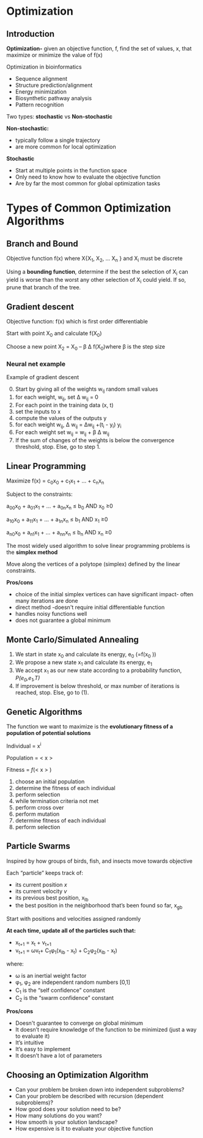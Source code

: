 # Optimization

## Introduction

**Optimization-** given an objective function, f, find the set of values, x,
that maximize or minimize the value of f(x)

Optimization in bioinformatics
* Sequence alignment
* Structure prediction/alignment
* Energy minimization
* Biosynthetic pathway analysis
* Pattern recognition


Two types: **stochastic** vs **Non-stochastic**

**Non-stochastic:**
* typically follow a single trajectory
* are more common for local optimization


**Stochastic** 

* Start at multiple points in the
function space
* Only need to know how to
evaluate the objective function
* Are by far the most common for
global optimization tasks

# Types of Common Optimization Algorithms

## Branch and Bound

Objective function f(x) where X{X<sub>1</sub>, X<sub>2</sub>, ... X<sub>n</sub> } and X<sub>i</sub> must be discrete

Using a **bounding function**, determine if
the best the selection of X<sub>i</sub>  can yield is
worse than the worst any other selection
of X<sub>i</sub>  could yield. If so, prune that branch
of the tree.


## Gradient descent

Objective function: f(x) which is first order differentiable

Start with point X<sub>0</sub> and calculate f(X<sub>0</sub>)

Choose a new point X<sub>2</sub> = X<sub>0</sub> – β Δ
 f(X<sub>0</sub>)where β is the step size


### Neural net example

Example of gradient descent

 0. Start by giving all of the weights w<sub>ij</sub> random small values
 1. for each weight, w<sub>ij</sub>, set  Δ w<sub>ij</sub> = 0
 2. For each point in the training data (x, t)
  1. set the inputs to x
  2. compute the values of the outputs y
  3. for each weight w<sub>ij</sub>,  Δ w<sub>ij</sub> =  Δw<sub>ij</sub> +(t<sub>i</sub> - y<sub>i</sub>) y<sub>i</sub>
 3. For each weight set w<sub>ij</sub> = w<sub>ij</sub> + β Δ w<sub>ij</sub>
 1. If the sum of changes of the weights is below the convergence threshold, stop. Else, go to step 1.

## Linear Programming

Maximize f(x) = c<sub>0</sub>x<sub>0</sub> + c<sub>1</sub>x<sub>1</sub> + ... + c<sub>n</sub>x<sub>n</sub>

Subject to the constraints:

a<sub>00</sub>x<sub>0</sub> + a<sub>01</sub>x<sub>1</sub> + … + a<sub>0n</sub>x<sub>n</sub> ≤ b<sub>0</sub> AND x<sub>0</sub> ≥0

a<sub>10</sub>x<sub>0</sub> + a<sub>11</sub>x<sub>1</sub> + … + a<sub>1n</sub>x<sub>n</sub> ≤ b<sub>1</sub> AND x<sub>1</sub> ≥0


a<sub>n0</sub>x<sub>0</sub> + a<sub>n1</sub>x<sub>1</sub> + … + a<sub>nn</sub>x<sub>n</sub> ≤ b<sub>n</sub>  AND x<sub>n</sub> ≥0


The most widely used algorithm to solve linear programming
problems is the **simplex method**

Move along the vertices of a
polytope (simplex) defined by
the linear constraints.

**Pros/cons**
* choice of the initial simplex vertices can have significant impact- often many iterations are done
* direct method -doesn't require initial differentiable function
* handles noisy functions well
* does not guarantee a global minimum


## Monte Carlo/Simulated Annealing

1. We start in state x<sub>0</sub> and calculate its energy, e<sub>0</sub>  (=f(x<sub>0</sub> ))
2. We propose a new state x<sub>1</sub> and calculate its energy, e<sub>1</sub>
3. We accept x<sub>1</sub> as our new state according to a
probability function, *P(e<sub>0</sub>,e<sub>1</sub>,T)*
4. If improvement is below threshold, or max number
of iterations is reached, stop. Else, go to (1).


## Genetic Algorithms

The function we want to maximize is the **evolutionary fitness of a population of potential solutions**

Individual = x<sup>i</sup>

Population = < x >

Fitness = *f*(< x > )

1. choose an initial population
2. determine the fitness of each individual
3. perform selection
4. while termination criteria not met
 1. perform cross over
 2. perform mutation
 3. determine fitness of each individual
 4. perform selection


## Particle Swarms

Inspired by how groups of
birds, fish, and insects move towards objective

Each “particle” keeps track of:

* its current position *x*
* its current velocity *v*
* its previous best position, x<sub>lb</sub>
* the best position in the neighborhood that’s
been found so far, x<sub>gb</sub>


Start with positions and velocities assigned randomly

**At each time, update all of the particles such that:**  

* x<sub>t+1</sub> = x<sub>t</sub> + v<sub>t+1</sub>
* v<sub>t+1</sub> = ωv<sub>t</sub>+ C<sub>1</sub>φ<sub>1</sub>(x<sub>lb</sub> - x<sub>t</sub>) + C<sub>2</sub>φ<sub>2</sub>(x<sub>lb</sub> - x<sub>t</sub>)


where:
* ω is an inertial weight factor
* φ<sub>1</sub>, φ<sub>2</sub> are independent random numbers [0,1]
* C<sub>1</sub> is the “self confidence” constant
* C<sub>2</sub> is the “swarm confidence” constant


**Pros/cons**

* Doesn't guarantee to converge on global minimum
* It doesn’t require knowledge of the function
to be minimized (just a way to evaluate it)
* It’s intuitive
* It’s easy to implement
* It doesn’t have a lot of parameters


## Choosing an Optimization Algorithm

* Can your problem be broken down into
independent subproblems?
* Can your problem be described with recursion
(dependent subproblems)?
* How good does your solution need to be?
* How many solutions do you want?
* How smooth is your solution landscape?
* How expensive is it to evaluate your objective
function
